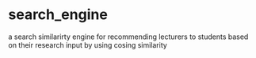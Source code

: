 # search_engine
a  search similarirty engine for recommending lecturers to students based on their research input by using cosing similarity
